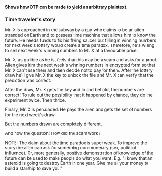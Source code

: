 **Shows how OTP can be made to yield an arbitrary plaintext.**

### Time traveler's story

Mr. X is approached in the subway by a guy who claims to be an alien stranded on Earth and to possess time machine that allows him to know the future. He needs funds to fix his flying saucer but filling in winning numbers for next week's lottery would create a time paradox. Therefore, he's willing to sell next week's winning numbers to Mr. X at a favourable price.

Mr. X, as gullible as he is, feels that this may be a scam and asks for a proof. Alien gives him the next week's winning numbers in encrypted form so that Mr. X can't use them and then decide not to pay for them. After the lottery draw he'll give Mr. X the key to unlock the file and Mr. X can verify that the prediction was correct.

After the draw, Mr. X gets the key and lo and behold, the numbers are correct! To rule out the possibility that it happened by chance, they do the experiment twice. Then thrice.

Finally, Mr. X is persuaded. He pays the alien and gets the set of numbers for the next week's draw.

But the numbers drawn are completely different.

And now the question: How did the scam work?

NOTE: The claim about the time paradox is super weak. To improve the story the alien can ask for something non-monetary (sex, political influence). Or, more generally, positive demonstration of knowledge of the future can be used to make people do what you want. E.g. "I know that an asteroid is going to destroy Earth in one year. Give me all your money to build a starship to save you."

